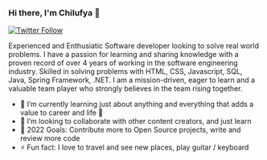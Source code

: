### Hi there, I'm Chilufya 👋 

[![Twitter Follow](https://img.shields.io/twitter/follow/chilufya_owens?color=1DA1F2&logo=twitter&style=for-the-badge)](https://twitter.com/intent/follow?original_referer=https%3A%2F%2Fgithub.com%chilufya_owens&screen_name=chilufya_owens)

Experienced and Enthusiatic Software developer looking to solve real world problems. I have a passion for learning and sharing knowledge with a proven record of over 4 years of working in the software engineering industry. Skilled in solving problems with HTML, CSS, Javascript, SQL, Java, Spring Framework, .NET. I am a mission-driven, eager to learn and a valuable team player who strongly believes in the team rising together.

- 🌱 I’m currently learning just about anything and everything that adds a value to career and life 🤣
- 👯 I’m looking to collaborate with other content creators, and just learn
- 🥅 2022 Goals: Contribute more to Open Source projects, write and review more code
- ⚡ Fun fact: I love to travel and see new places, play guitar / keyboard

